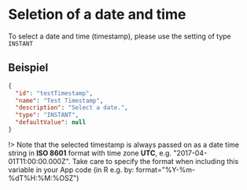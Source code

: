 # Seletion of a date and time
To select a date and time (timestamp), please use the setting of type `INSTANT`

## Beispiel
```json
{
  "id": "testTimestamp",
  "name": "Test Timestamp",
  "description": "Select a date.",
  "type": "INSTANT",
  "defaultValue": null
}
```

!> Note that the selected timestamp is always passed on as a date time string in **ISO 8601** format with time zone **UTC**, e.g. "2017-04-01T11:00:00.000Z". Take care to specify the format when including this variable in your App code (in R e.g. by: format="%Y-%m-%dT%H:%M:%OSZ")